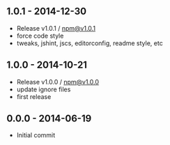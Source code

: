 

## 1.0.1 - 2014-12-30
- Release v1.0.1 / npm@v1.0.1
- force code style
- tweaks, jshint, jscs, editorconfig, readme style, etc

## 1.0.0 - 2014-10-21
- Release v1.0.0 / npm@v1.0.0
- update ignore files
- first release

## 0.0.0 - 2014-06-19
- Initial commit